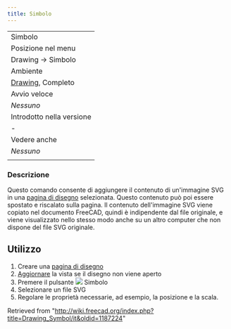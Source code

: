 ```yaml
---
title: Simbolo
---
```

|  |
| --- |
| Simbolo |
| Posizione nel menu |
| Drawing → Simbolo |
| Ambiente |
| [Drawing](/Drawing_Workbench/it "Drawing Workbench/it"), Completo |
| Avvio veloce |
| *Nessuno* |
| Introdotto nella versione |
| - |
| Vedere anche |
| *Nessuno* |
|  |

### Descrizione

Questo comando consente di aggiungere il contenuto di un'immagine SVG in una [pagina di disegno](/Drawing_Landscape_A3/it "Drawing Landscape A3/it") selezionata. Questo contenuto può poi essere spostato e riscalato sulla pagina. Il contenuto dell'immagine SVG viene copiato nel documento FreeCAD, quindi è indipendente dal file originale, e viene visualizzato nello stesso modo anche su un altro computer che non dispone del file SVG originale.

## Utilizzo

1. Creare una [pagina di disegno](/Drawing_Landscape_A3/it "Drawing Landscape A3/it")
2. [Aggiornare](/Std_Refresh/it "Std Refresh/it") la vista se il disegno non viene aperto
3. Premere il pulsante ![](/images/Drawing_Symbol.png) Simbolo
4. Selezionare un file SVG
5. Regolare le proprietà necessarie, ad esempio, la posizione e la scala.

Retrieved from "<http://wiki.freecad.org/index.php?title=Drawing_Symbol/it&oldid=1187224>"